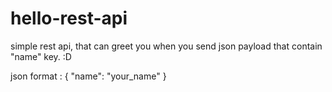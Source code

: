 # hello-rest-api

simple rest api, that can greet you when you send json payload that contain "name" key. :D 

json format :
{
  "name": "your_name"
}
